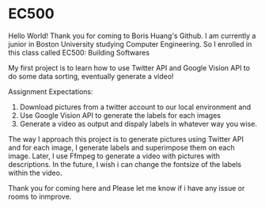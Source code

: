# EC500

Hello World! Thank you for coming to Boris Huang's Github. I am currently a junior in Boston University studying Computer Engineering.
So I enrolled in this class called EC500: Building Softwares 

My first project is to learn how to use Twitter API and Google Vision API to do some data sorting, 
eventually generate a video!

Assignment Expectations:

1. Download pictures from a twitter account to our local environment and 
2. Use Google Vision API to generate the labels for each images
3. Generate a video as output and dispaly labels in whatever way you wise.

The way I approach this project is to generate pictures using Twitter API and for each image, I generate labels and superimpose them on each image. 
Later, I use Ffmpeg to generate a video with pictures with descriptions.
In the future, I wish i can change the fontsize of the labels within the video.

Thank you for coming here and Please let me know if i have any issue or rooms to inmprove.
